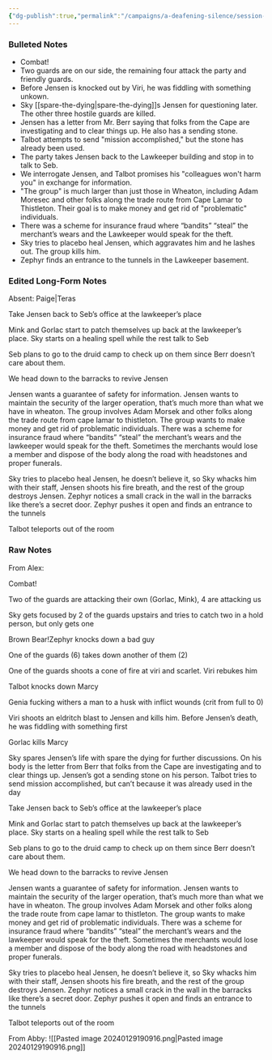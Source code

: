 ```yaml
---
{"dg-publish":true,"permalink":"/campaigns/a-deafening-silence/session-notes/session-17/"}
---
```


### Bulleted Notes
- Combat!
- Two guards are on our side, the remaining four attack the party and friendly guards.
- Before Jensen is knocked out by Viri, he was fiddling with something unkown.
- Sky [[spare-the-dying\|spare-the-dying]]s Jensen for questioning later. The other three hostile guards are killed.
- Jensen has a letter from Mr. Berr saying that folks from the Cape are investigating and to clear things up. He also has a sending stone.
- Talbot attempts to send "mission accomplished," but the stone has already been used.
- The party takes Jensen back to the Lawkeeper building and stop in to talk to Seb.
- We interrogate Jensen, and Talbot promises his "colleagues won't harm you" in exchange for information.
- "The group" is much larger than just those in Wheaton, including Adam Moresec and other folks along the trade route from Cape Lamar to Thistleton. Their goal is to make money and get rid of "problematic" individuals.
- There was a scheme for insurance fraud where “bandits” “steal” the merchant’s wears and the Lawkeeper would speak for the theft.
- Sky tries to placebo heal Jensen, which aggravates him and he lashes out. The group kills him.
- Zephyr finds an entrance to the tunnels in the Lawkeeper basement.

### Edited Long-Form Notes 
Absent: Paige|Teras


Take Jensen back to Seb’s office at the lawkeeper’s place

Mink and Gorlac start to patch themselves up back at the lawkeeper’s place. Sky starts on a healing spell while the rest talk to Seb

Seb plans to go to the druid camp to check up on them since Berr doesn’t care about them.

We head down to the barracks to revive Jensen

Jensen wants a guarantee of safety for information. Jensen wants to maintain the security of the larger operation, that’s much more than what we have in wheaton. The group involves Adam Morsek and other folks along the trade route from cape lamar to thistleton. The group wants to make money and get rid of problematic individuals. There was a scheme for insurance fraud where “bandits” “steal” the merchant’s wears and the lawkeeper would speak for the theft. Sometimes the merchants would lose a member and dispose of the body along the road with headstones and proper funerals.

Sky tries to placebo heal Jensen, he doesn’t believe it, so Sky whacks him with their staff, Jensen shoots his fire breath, and the rest of the group destroys Jensen. Zephyr notices a small crack in the wall in the barracks like there’s a secret door. Zephyr pushes it open and finds an entrance to the tunnels

Talbot teleports out of the room

### Raw Notes
From Alex:

Combat!

Two of the guards are attacking their own (Gorlac, Mink), 4 are attacking us

Sky gets focused by 2 of the guards upstairs and tries to catch two in a hold person, but only gets one

Brown Bear!Zephyr knocks down a bad guy

One of the guards (6) takes down another of them (2)

One of the guards shoots a cone of fire at viri and scarlet. Viri rebukes him

Talbot knocks down Marcy

Genia fucking withers a man to a husk with inflict wounds (crit from full to 0)

Viri shoots an eldritch blast to Jensen and kills him. Before Jensen’s death, he was fiddling with something first

Gorlac kills Marcy

Sky spares Jensen’s life with spare the dying for further discussions. On his body is the letter from Berr that folks from the Cape are investigating and to clear things up. Jensen’s got a sending stone on his person. Talbot tries to send mission accomplished, but can’t because it was already used in the day

Take Jensen back to Seb’s office at the lawkeeper’s place

Mink and Gorlac start to patch themselves up back at the lawkeeper’s place. Sky starts on a healing spell while the rest talk to Seb

Seb plans to go to the druid camp to check up on them since Berr doesn’t care about them.

We head down to the barracks to revive Jensen

Jensen wants a guarantee of safety for information. Jensen wants to maintain the security of the larger operation, that’s much more than what we have in wheaton. The group involves Adam Morsek and other folks along the trade route from cape lamar to thistleton. The group wants to make money and get rid of problematic individuals. There was a scheme for insurance fraud where “bandits” “steal” the merchant’s wears and the lawkeeper would speak for the theft. Sometimes the merchants would lose a member and dispose of the body along the road with headstones and proper funerals.

Sky tries to placebo heal Jensen, he doesn’t believe it, so Sky whacks him with their staff, Jensen shoots his fire breath, and the rest of the group destroys Jensen. Zephyr notices a small crack in the wall in the barracks like there’s a secret door. Zephyr pushes it open and finds an entrance to the tunnels

Talbot teleports out of the room

From Abby:
![[Pasted image 20240129190916.png\|Pasted image 20240129190916.png]]
